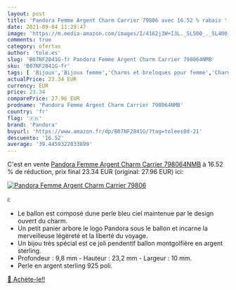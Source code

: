 ```yaml
---
layout: post
title: 'Pandora Femme Argent Charm Carrier 79806 avec 16.52 % rabais '
date: 2021-09-04 11:29:47
image: 'https://m.media-amazon.com/images/I/4162j3W+I3L._SL500_._SL400_.jpg'
comments: true
category: ofertas
author: 'tole.es'
slug: 'B07NF2841G-fr Pandora Femme Argent Charm Carrier 798064NMB'
sku: 'B07NF2841G-fr'
tags: [ 'Bijoux','Bijoux femme','Charms et breloques pour femme','Charms et perles pour femme','pandora', ]
actualPrice: 23.34 EUR
currency: EUR
price: 23.34
comparePrice: 27.96 EUR
prodname: 'Pandora Femme Argent Charm Carrier 798064NMB'
country: 'fr'
flag: '🇫🇷'
brand: 'Pandora'
buyurl: 'https://www.amazon.fr/dp/B07NF2841G/?tag=tolees0d-21'
descuento: '16.52'
average: '39.4459322033899'
---
```


C'est en vente [Pandora Femme Argent Charm Carrier 798064NMB](https://www.amazon.fr/dp/B07NF2841G/?tag=tolees0d-21)  à  16.52 % de réduction, prix final  23.34 EUR (original: 27.96 EUR) ici:

[![Pandora Femme Argent Charm Carrier 79806](https://m.media-amazon.com/images/I/4162j3W+I3L._SL500_._SL400_.jpg)](https://www.amazon.fr/dp/B07NF2841G/?tag=tolees0d-21)

ℹ️:

- Le ballon est composé dune perle bleu ciel maintenue par le design ouvert du charm.
- Un petit panier arbore le logo Pandora sous le ballon et incarne la merveilleuse légèreté et la liberté du voyage.
- Un bijou très spécial est ce joli pendentif ballon montgolfière en argent sterling.
- Profondeur : 9,8 mm - Hauteur : 23,2 mm - Largeur : 10 mm.
- Perle en argent sterling 925 poli.

[🛒 Achète-le!!](https://www.amazon.fr/dp/B07NF2841G/?tag=tolees0d-21)

